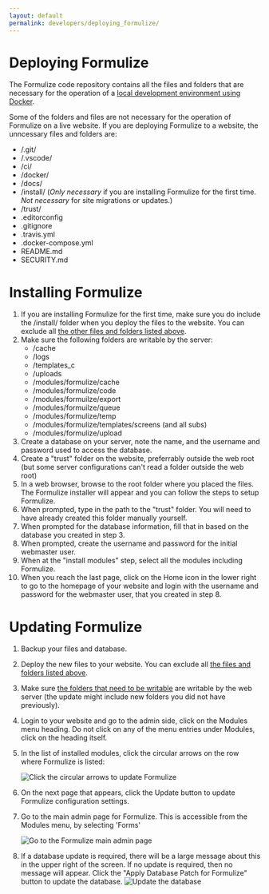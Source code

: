 ```yaml
---
layout: default
permalink: developers/deploying_formulize/
---
```


# <a name="deploying-formulize"></a>Deploying Formulize

The Formulize code repository contains all the files and folders that are necessary for the operation of a [local development environment using Docker](../development_environment/).

Some of the folders and files are not necessary for the operation of Formulize on a live website. If you are deploying Formulize to a website, the unncessary files and folders are:

* /.git/
* /.vscode/
* /ci/
* /docker/
* /docs/
* /install/ (*Only necessary* if you are installing Formulize for the first time. *Not necessary* for site migrations or updates.)
* /trust/
* .editorconfig
* .gitignore
* .travis.yml
* .docker-compose.yml
* README.md
* SECURITY.md


# <a name="installing-formulize"></a>Installing Formulize

1. If you are installing Formulize for the first time, make sure you do include the /install/ folder when you deploy the files to the website. You can exclude all [the other files and folders listed above](#deploying-formulize).
2. <a name="writable-folders"></a>Make sure the following folders are writable by the server:
   - /cache
   - /logs
   - /templates_c
   - /uploads
   - /modules/formulize/cache
   - /modules/formulize/code
   - /modules/formuilze/export
   - /modules/formuilze/queue
   - /modules/formulize/temp
   - /modules/formulize/templates/screens (and all subs)
   - /modules/formulize/upload
3. Create a database on your server, note the name, and the username and password used to access the database.
4. Create a "trust" folder on the website, preferrably outside the web root (but some server configurations can't read a folder outside the web root)
5. In a web browser, browse to the root folder where you placed the files. The Formulize installer will appear and you can follow the steps to setup Formulize.
6. When prompted, type in the path to the "trust" folder. You will need to have already created this folder manually yourself.
7. When prompted for the database information, fill that in based on the database you created in step 3.
8. When prompted, create the username and password for the initial webmaster user.
9. When at the "install modules" step, select all the modules including Formulize.
10. When you reach the last page, click on the Home icon in the lower right to go to the homepage of your website and login with the username and password for the webmaster user, that you created in step 8.

# <a name="updating-formulize"></a>Updating Formulize

1. Backup your files and database.
2. Deploy the new files to your website. You can exclude all [the files and folders listed above](#deploying-formulize).
3. Make sure [the folders that need to be writable](#writable-folders) are writable by the web server (the update might include new folders you did not have previously). 
4. Login to your website and go to the admin side, click on the Modules menu heading. Do not click on any of the menu entries under Modules, click on the heading itself.
5. In the list of installed modules, click the circular arrows on the row where Formulize is listed:

	![Click the circular arrows to update Formulize](../../images/formulize-update.PNG)
6. On the next page that appears, click the Update button to update Formulize configuration settings.
7. Go to the main admin page for Formulize. This is accessible from the Modules menu, by selecting 'Forms'

	![Go to the Formulize main admin page](../../images/menu-forms.PNG)
8. If a database update is required, there will be a large message about this in the upper right of the screen. If no update is required, then no message will appear. Click the "Apply Database Patch for Formulize" button to update the database.
	![Update the database](../../images/formulize-database-update.PNG)



